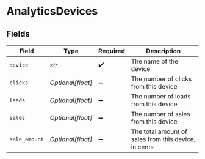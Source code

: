 # AnalyticsDevices


## Fields

| Field                                                | Type                                                 | Required                                             | Description                                          |
| ---------------------------------------------------- | ---------------------------------------------------- | ---------------------------------------------------- | ---------------------------------------------------- |
| `device`                                             | *str*                                                | :heavy_check_mark:                                   | The name of the device                               |
| `clicks`                                             | *Optional[float]*                                    | :heavy_minus_sign:                                   | The number of clicks from this device                |
| `leads`                                              | *Optional[float]*                                    | :heavy_minus_sign:                                   | The number of leads from this device                 |
| `sales`                                              | *Optional[float]*                                    | :heavy_minus_sign:                                   | The number of sales from this device                 |
| `sale_amount`                                        | *Optional[float]*                                    | :heavy_minus_sign:                                   | The total amount of sales from this device, in cents |